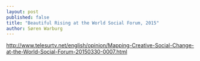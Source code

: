 ```yaml
---
layout: post
published: false
title: "Beautiful Rising at the World Social Forum, 2015"
author: Søren Warburg
---
```



http://www.telesurtv.net/english/opinion/Mapping-Creative-Social-Change-at-the-World-Social-Forum-20150330-0007.html
